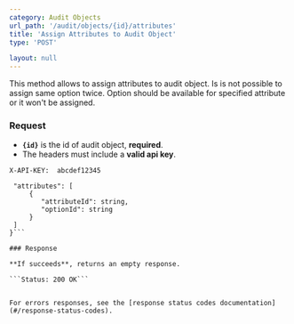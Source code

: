 ```yaml
---
category: Audit Objects
url_path: '/audit/objects/{id}/attributes'
title: 'Assign Attributes to Audit Object'
type: 'POST'

layout: null
---
```


This method allows to assign attributes to audit object. Is is not possible to assign same option twice. Option should be available for specified attribute or it won't be assigned.

### Request

* **`{id}`** is the id of audit object, **required**.
* The headers must include a **valid api key**.

```X-API-KEY:  abcdef12345```

```{
 "attributes": [
     {
        "attributeId": string,
        "optionId": string
     }
 ]
}```

### Response

**If succeeds**, returns an empty response.

```Status: 200 OK```


For errors responses, see the [response status codes documentation](#/response-status-codes).
